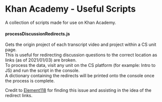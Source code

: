 # Khan Academy - Useful Scripts

A collection of scripts made for use on Khan Academy.

#### processDiscussionRedirects.js

Gets the origin project of each transcript video and project within a CS unit page. \
This is useful for redirecting discussion questions to the correct location as links (as of 2021/01/03) are broken. \
To process the data, visit any unit on the CS platform (for example: Intro to JS) and run the script in the console. \
A dictionary containing the redirects will be printed onto the console once the process is complete.

Credit to [Element118](https://github.com/Element118) for finding this issue and assisting in the idea of the redirect links.
